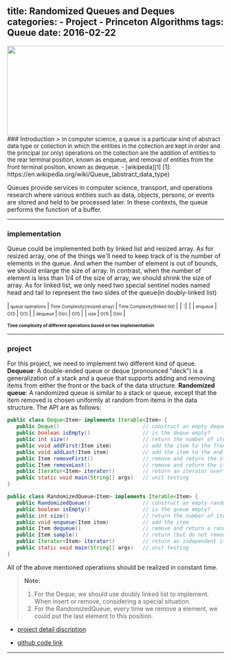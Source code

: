 title: Randomized Queues and Deques
categories: 
    - Project
    - Princeton Algorithms
tags: Queue
date: 2016-02-22
---
<img src="https://farm2.staticflickr.com/1716/25887663206_a2fca2f1e7.jpg" width="617" height="208">
### Introduction
> <font size=2>In computer science, a queue is a particular kind of abstract data type or collection in which the entities in the collection are kept in order and the principal (or only) operations on the collection are the addition of entities to the rear terminal position, known as enqueue, and removal of entities from the front terminal position, known as dequeue. - [wikipedia][1]</font>
[1]: https://en.wikipedia.org/wiki/Queue_(abstract_data_type)

Queues provide services in computer science, transport, and operations research where various entities such as data, objects, persons, or events are stored and held to be processed later. In these contexts, the queue performs the function of a buffer.
<!--more-->
----


### implementation

Queue could be implemented both by linked list and resized array. As for resized array, one of the things we'll need to keep track of is the number of elements in the queue. And when the number of element is out of bounds, we should enlarge the size of array. In contrast, when the number of element is less than 1/4 of the size of array, we should shrink the size of array. As for linked list, we only need two special sentinel nodes named head and tail to represent the two sides of the queue(in doubly-linked list)


|<font size=1>  queue operations </font> |<font size=1>  Time Complexity(resized array)  </font>|<font size=1> Time Complexity(linked list) </font>|
| :| |
|<font size=1>  enqueue </font> |<font size=1>  O(1)  </font>|<font size=1> O(1) </font>|
|<font size=1>  dequeue </font> |<font size=1>  O(n)  </font>|<font size=1> O(1) </font>|
|<font size=1>  size </font> |<font size=1>  O(1)  </font>|<font size=1> O(n) </font>|


<font size=1>**Time complexity of different operations based on two implementatioin**</font>

---
### project
For this project, we need to implement two different kind of queue.
**Dequeue**: A double-ended queue or deque (pronounced "deck") is a generalization of a stack and a queue that supports adding and removing items from either the front or the back of the data structure.
**Randomized queue**: A randomized queue is similar to a stack or queue, except that the item removed is chosen uniformly at random from items in the data structure.
The API are as follows:
```java
public class Deque<Item> implements Iterable<Item> {
   public Deque()                           // construct an empty deque
   public boolean isEmpty()                 // is the deque empty?
   public int size()                        // return the number of items on the deque
   public void addFirst(Item item)          // add the item to the front
   public void addLast(Item item)           // add the item to the end
   public Item removeFirst()                // remove and return the item from the front
   public Item removeLast()                 // remove and return the item from the end
   public Iterator<Item> iterator()         // return an iterator over items in order from front to end
   public static void main(String[] args)   // unit testing
}

public class RandomizedQueue<Item> implements Iterable<Item> {
   public RandomizedQueue()                 // construct an empty randomized queue
   public boolean isEmpty()                 // is the queue empty?
   public int size()                        // return the number of items on the queue
   public void enqueue(Item item)           // add the item
   public Item dequeue()                    // remove and return a random item
   public Item sample()                     // return (but do not remove) a random item
   public Iterator<Item> iterator()         // return an independent iterator over items in random order
   public static void main(String[] args)   // unit testing
}
```

All of the above mentioned operations should be realized in constant time.


> **Note:**
>  1. For the Deque, we should use doubly linked list to implement. When insert or remove, considering a special situation.
>  2. For the RandomizedQueue, every time we remove a element, we could put the last element to this position.

- [project detail discription](http://coursera.cs.princeton.edu/algs4/assignments/queues.html)

- [github code link](https://github.com/xiaofeixiawang/algorithms/tree/master/princeton_hw2/src)

---
